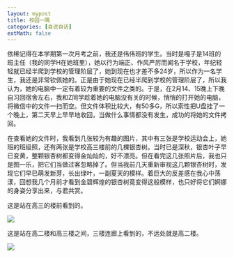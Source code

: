 ```yaml
---
layout: mypost
title: 校园一隅
categories: [自说自话]
extMath: false
---
```


依稀记得在本学期第一次月考之前，我还是伟伟班的学生。当时是嘎子是14班的班主任（我的同学H在她班里），她以行为端正、作风严厉而闻名于学校，年纪轻轻就已经半爬到学校的管理阶层了，她到现在也才差不多24岁，所以作为一名学生，我还是非常钦佩她的。正是由于她现在已经半爬到学校的管理阶层了，所以我认为，她的电脑中一定有着较为重要的文件之类的。于是，在2月14、15晚上下晚自习回宿舍左右，我和Z同学趁着她的电脑没有关的时候，悄悄的打开她的电脑，将微信中的文件一扫而空。但文件体积比较大，有50多G，所以索性把U盘挂了一个晚上，第二天早上早早地收回，当做什么事情都没有发生，成功的将她的文件拷回。

在查看她的文件时，我看到几张较为有趣的图片，其中有三张是学校运动会上，她班的班级照，还有两张是学校高三楼前的几棵银杏树。当时已是深秋，银杏叶子早已变黄，整颗银杏树都变得金灿灿的，好不漂亮。但在看完这几张照片后，我也只是图一乐，把它们当做过客忽略掉了。但当我前几天重新审视这几颗银杏树时，发现它们早已萌发新芽，长出绿叶，一副夏天的模样。着巨大的反差感在我心中荡漾，回想我几个月前才看到金碧辉煌的银杏树竟变得这般模样，也只好将它们婀娜的身姿分享出来，与君共赏。

这是站在高三的楼前看到的。

![](https://b2.yangtze.in/pic/photo/2022-11-18-1.jpg)

这是站在高二楼和高三楼之间，三楼连廊上看到的，不远处就是高二楼。

![](https://b2.yangtze.in/pic/photo/2022-11-18-2.jpg)
